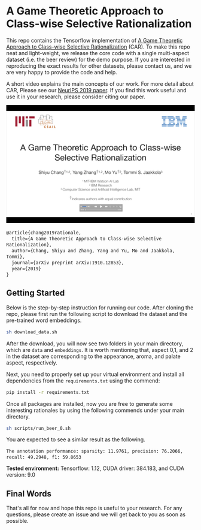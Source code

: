 # A Game Theoretic Approach to Class-wise Selective Rationalization
This repo contains the Tensorflow implementation of [A Game Theoretic Approach to Class-wise Selective Rationalization](https://arxiv.org/abs/1910.12853) (CAR).  To make this repo neat and light-weight, we release the core code with a single multi-aspect dataset (i.e. the beer review) for the demo purpose.  If you are interested in reproducing the exact results for other datasets, please contact us, and we are very happy to provide the code and help.

A short video explains the main concepts of our work.  For more detail about CAR, Please see our [NeurIPS 2019 paper](https://arxiv.org/abs/1910.12853).  If you find this work useful and use it in your research, please consider citing our paper.

[![A Game Theoretic Approach to Class-wise Selective Rationalization](./assets/screenshot.png)](https://youtu.be/DFtJL7PcGFA)

```
@article{chang2019rationale,
  title={A Game Theoretic Approach to Class-wise Selective Rationalization},
  author={Chang, Shiyu and Zhang, Yang and Yu, Mo and Jaakkola, Tommi},
  journal={arXiv preprint arXiv:1910.12853},
  year={2019}
}
```

## Getting Started
Below is the step-by-step instruction for running our code.  After cloning the repo, please first run the following script to download the dataset and the pre-trained word embeddings.

```bash
sh download_data.sh
```
After the download, you will now see two folders in your main directory, which are `data` and `embeddings`.  It is worth mentioning that, aspect 0,1, and 2 in the dataset are corresponding to the appearance, aroma, and palate aspect, respectively.

Next, you need to properly set up your virtual environment and install all dependencies from the `requirements.txt` using the commend:
```bash
pip install -r requirements.txt
```

Once all packages are installed, now you are free to generate some interesting rationales by using the following commends  under your main directory.
```bash
sh scripts/run_beer_0.sh
```
You are expected to see a similar result as the following.
```console
The annotation performance: sparsity: 11.9761, precision: 76.2066, recall: 49.2948, f1: 59.8653
```
**Tested environment:**
Tensorflow: 1.12, CUDA driver: 384.183, and CUDA version: 9.0

## Final Words
That's all for now and hope this repo is useful to your research.  For any questions, please create an issue and we will get back to you as soon as possible.
